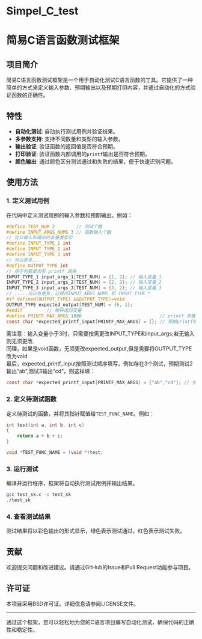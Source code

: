 # Simpel_C_test
# 简易C语言函数测试框架

## 项目简介

简易C语言函数测试框架是一个用于自动化测试C语言函数的工具。它提供了一种简单的方式来定义输入参数、预期输出以及预期打印内容，并通过自动化的方式验证函数的正确性。

## 特性

- **自动化测试**: 自动执行测试用例并验证结果。
- **多参数支持**: 支持不同数量和类型的输入参数。
- **输出验证**: 验证函数的返回值是否符合预期。
- **打印验证**: 验证函数内部调用的`printf`输出是否符合预期。
- **颜色输出**: 通过颜色区分测试通过和失败的结果，便于快速识别问题。

## 使用方法

### 1. 定义测试用例

在代码中定义测试用例的输入参数和预期输出。例如：

```c
#define TEST_NUM 2        // 测试个数
#define INPUT_ARGS_NUMS 3 // 函数输入个数
// 定义输入和输出的变量类型宏
#define INPUT_TYPE_1 int
#define INPUT_TYPE_2 int
#define INPUT_TYPE_3 int
// 可以更多....
#define OUTPUT_TYPE int
// 用于判断是否有 printf 调用
INPUT_TYPE_1 input_args_1[TEST_NUM] = {1, 2}; // 输入变量_1
INPUT_TYPE_2 input_args_2[TEST_NUM] = {2, 2}; // 输入变量_2
INPUT_TYPE_3 input_args_3[TEST_NUM] = {3, 2}; // 输入变量_3
//......可以有更多，记得改INPUT_ARGS_NUMS 和 INPUT_TYPE_*
#if defined(OUTPUT_TYPE) &&OUTPUT_TYPE!=void
OUTPUT_TYPE expected_output[TEST_NUM] = {6, 1}; 
#endif         // 期待返回变量
#define PRINTF_MAX_ARGS 1000                             // printf 参数最大个数
const char *expected_printf_input[PRINTF_MAX_ARGS] = {}; // 预期printf输入
```
需注意：输入变量小于3时，只需要按需更改INPUT_TYPE和input_args;若无输入则无须更改.<br>
同理，如果是void函数，无须更改expected_output,但是需要将OUTPUT_TYPE改为void<br>
最后，expected_printf_input按照测试顺序填写，例如存在3个测试，预期测试2输出“ab”,测试3输出“cd”，则这样填：
```c
const char *expected_printf_input[PRINTF_MAX_ARGS] = {"ab","cd"}; // 预期printf输入

```
### 2. 定义待测试函数

定义待测试的函数，并将其指针赋值给`TEST_FUNC_NAME`。例如：

```c
int test(int a, int b, int c)
{
    return a + b + c;
}

void *TEST_FUNC_NAME = (void *)test;
```

### 3. 运行测试

编译并运行程序，框架将自动执行测试用例并输出结果。

```bash
gcc test_sk.c -o test_sk
./test_sk
```

### 4. 查看测试结果

测试结果将以彩色输出的形式显示，绿色表示测试通过，红色表示测试失败。



## 贡献

欢迎提交问题和改进建议。请通过GitHub的Issue和Pull Request功能参与项目。

## 许可证

本项目采用BSD许可证。详细信息请参阅LICENSE文件。

---

通过这个框架，您可以轻松地为您的C语言项目编写自动化测试，确保代码的正确性和稳定性。
